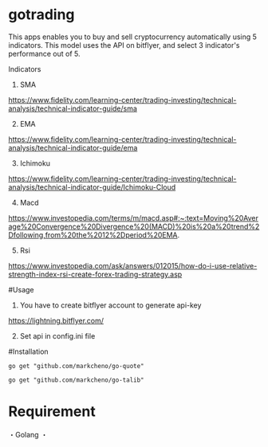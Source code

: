 # gotrading

This apps enables you to buy and sell cryptocurrency automatically using 5 indicators.
This model uses the API on bitflyer, and select 3 indicator's performance out of 5. 


Indicators 

1. SMA

https://www.fidelity.com/learning-center/trading-investing/technical-analysis/technical-indicator-guide/sma

2. EMA

https://www.fidelity.com/learning-center/trading-investing/technical-analysis/technical-indicator-guide/ema

3. Ichimoku

https://www.fidelity.com/learning-center/trading-investing/technical-analysis/technical-indicator-guide/Ichimoku-Cloud

4. Macd

https://www.investopedia.com/terms/m/macd.asp#:~:text=Moving%20Average%20Convergence%20Divergence%20(MACD)%20is%20a%20trend%2Dfollowing,from%20the%2012%2Dperiod%20EMA.

5. Rsi

https://www.investopedia.com/ask/answers/012015/how-do-i-use-relative-strength-index-rsi-create-forex-trading-strategy.asp


#Usage

1. You have to create bitflyer account to generate api-key

https://lightning.bitflyer.com/

2. Set api in config.ini file

#Installation

```
go get "github.com/markcheno/go-quote"
```

```
go get "github.com/markcheno/go-talib"
```


# Requirement

・Golang
・
